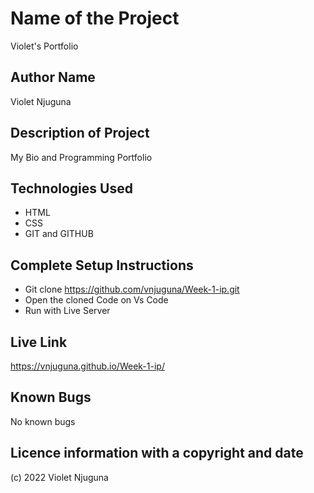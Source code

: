 # Name of the Project
Violet's Portfolio
## Author Name
Violet Njuguna
## Description of Project
My Bio and Programming Portfolio
## Technologies Used
- HTML
- CSS
- GIT and GITHUB
## Complete Setup Instructions
- Git clone https://github.com/vnjuguna/Week-1-ip.git
- Open the cloned Code on Vs Code
- Run with Live Server
## Live Link
https://vnjuguna.github.io/Week-1-ip/
## Known Bugs
No known bugs
## Licence information with a copyright and date
(c) 2022 Violet Njuguna